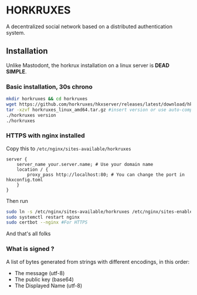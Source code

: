 # HORKRUXES

A decentralized social network based on a distributed authentication system.

## Installation

Unlike Mastodont, the horkrux installation on a linux server is **DEAD SIMPLE**.

### Basic installation, 30s chrono

```bash
mkdir horkruxes && cd horkruxes
wget https://github.com/horkruxes/hkxserver/releases/latest/download/hkxserver_linux_amd64.tar.gz
tar -xzvf horkruxes_linux_amd64.tar.gz #insert version or use auto-completion
./horkruxes version
./horkruxes
```

### HTTPS with nginx installed

Copy this to `/etc/nginx/sites-available/horkruxes`

```nginx
server {
    server_name your.server.name; # Use your domain name
    location / {
        proxy_pass http://localhost:80; # You can change the port in hkxconfig.toml
    }
}
```

Then run

```bash
sudo ln -s /etc/nginx/sites-available/horkruxes /etc/nginx/sites-enabled/horkruxes
sudo systemctl restart nginx
sudo certbot --nginx #For HTTPS
```

And that's all folks

### What is signed ?

A list of bytes generated from strings with different encodings, in this order:

- The message (utf-8)
- The public key (base64)
- The Displayed Name (utf-8)
